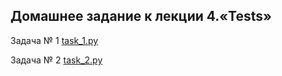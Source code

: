 ## Домашнее задание к лекции 4.«Tests»

Задача № 1 [task_1.py](https://github.com/NadezhdaLimanova/Tests/blob/main/task_1.py)

Задача № 2 [task_2.py](https://github.com/NadezhdaLimanova/Tests/blob/main/task_2.py)
